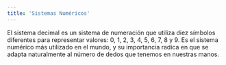 ```yaml
---
title: 'Sistemas Numéricos'
---
```


El sistema decimal es un sistema de numeración que utiliza diez
símbolos diferentes para representar valores: 0, 1, 2, 3, 4, 5,
6, 7, 8 y 9. Es el sistema numérico más utilizado en el mundo, y
su importancia radica en que se adapta naturalmente al número de
dedos que tenemos en nuestras manos.